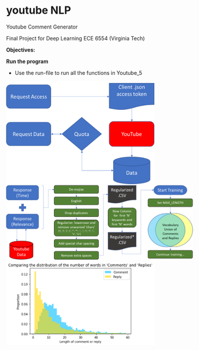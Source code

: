 # youtube NLP
Youtube Comment Generator

Final Project for Deep Learning ECE 6554 (Virginia Tech)

**Objectives:**


**Run the program**
- Use the run-file to run all the functions in Youtube_5


<img src="https://github.com/beric7/youtube_NLP/blob/main/Figures/Access_token.png" width="400">
<img src="https://github.com/beric7/youtube_NLP/blob/main/Figures/Data_annotation_flow_maxlength.png" width="600">
<img src="https://github.com/beric7/youtube_NLP/blob/main/Figures/Comment_Reply_histo_zoom.png" width="400">
